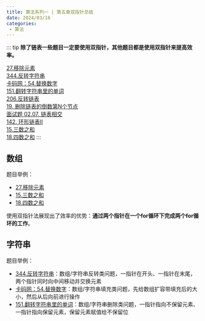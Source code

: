 ```yaml
---
title: 算法系列一 | 第五章双指针总结
date: 2024/03/16
categories:
 - 算法
---
```

::: tip
**除了链表一些题目一定要使用双指针，其他题目都是使用双指针来提高效率。**

[27.移除元素](/blogs/algorithm/leetcode27.md)<br/>
[344.反转字符串](/blogs/algorithm/leetcode344.md)<br/>
[卡码网：54.替换数字](/blogs/algorithm/kama54.md)<br/>
[151.翻转字符串里的单词](/blogs/algorithm/leetcode151.md)<br/>
[206.反转链表](/blogs/algorithm/leetcode206.md)<br/>
[19. 删除链表的倒数第N个节点](/blogs/algorithm/leetcode19.md)<br/>
[面试题 02.07. 链表相交](/blogs/algorithm/leetcode160.md)<br/>
[142. 环形链表II](/blogs/algorithm/leetcode142.md)<br/>
[15.三数之和](/blogs/algorithm/leetcode15.md)<br/>
[18.四数之和](/blogs/algorithm/leetcode18.md)
:::

## 数组
题目举例：
- [27.移除元素](/blogs/algorithm/leetcode27.md)
- [15.三数之和](/blogs/algorithm/leetcode15.md)
- [18.四数之和](/blogs/algorithm/leetcode18.md)

使用双指针法展现出了效率的优势：**通过两个指针在一个for循环下完成两个for循环的工作**。

## 字符串
题目举例：
- [344.反转字符串](/blogs/algorithm/leetcode344.md)：数组/字符串反转类问题，一指针在开头、一指针在末尾，两个指针同时向中间移动并交换元素
- [卡码网：54.替换数字](/blogs/algorithm/kama54.md)：数组/字符串填充类问题，先给数组扩容带填充后的大小，然后从后向前进行操作
- [151.翻转字符串里的单词](/blogs/algorithm/leetcode151.md)：数组/字符串删除类问题，一指针指向不保留元素、一指针指向保留元素，保留元素赋值给不保留位
